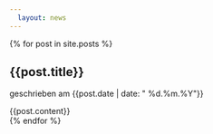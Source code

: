 ```yaml
---
  layout: news
---
```



{% for post in site.posts %}
## {{post.title}}
<p class="meta">geschrieben am {{post.date | date: " %d.%m.%Y"}} </p>
<div class="post">
{{post.content}}
</div>
{% endfor %}

